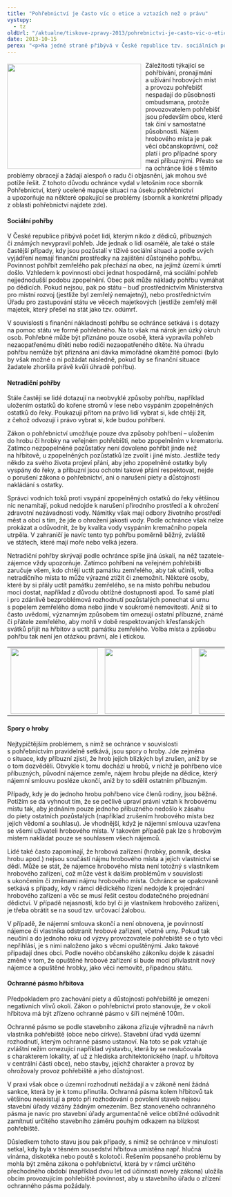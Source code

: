 ```yaml
---
title: "Pohřebnictví je často víc o etice a vztazích než o právu"
vystupy:
  - tz
oldUrl: "/aktualne/tiskove-zpravy-2013/pohrebnictvi-je-casto-vic-o-etice-a-vztazich-nez-o-pravu"
date: 2013-10-15
perex: "<p>Na jedné straně přibývá v České republice tzv. sociálních pohřbů zajišťovaných obcemi, ale současně se stále častěji objevují přání lidí, aby jejich ostatky byly pohřbeny netradičním způsobem. Znovu a znovu se ochránce také setkává s vyhrocenými a často velmi komplikovanými spory o hroby mezi příbuznými. Za určitý dluh v oblasti pohřebnictví pak ochránce považuje nevymahatelnost povinného zřizování ochranného pásma kolem hřbitovů obcemi.</p>"
---
```


<!-- imported from the old website -->

<p><img src="https://www.ochrance.cz/uploads/RTEmagicC_hrbitov.jpg.jpg" style="PADDING-RIGHT: 10px; FLOAT: left; PADDING-TOP: 5px" height="243" width="310" alt="" />Záležitosti týkající se pohřbívání, pronajímání a užívání hrobových míst a provozu pohřebišť nespadají do působnosti ombudsmana, protože provozovatelem pohřebišť jsou především obce, které tak činí v samostatné působnosti. Nájem hrobového místa je pak věcí občanskoprávní, což platí i pro případné spory mezi příbuznými. Přesto se na ochránce lidé s těmito problémy obracejí a žádají alespoň o radu či objasnění, jak mohou své potíže řešit. Z tohoto důvodu ochránce vydal v letošním roce sborník Pohřebnictví, který uceleně mapuje situaci na úseku pohřebnictví a upozorňuje na některé opakující se problémy (sborník a konkrétní případy z oblasti pohřebnictví najdete zde). </p><h4>Sociální pohřby</h4><p>V České republice přibývá počet lidí, kterým nikdo z dědiců, příbuzných či známých nevypravil pohřeb. Jde jednak o lidi osamělé, ale také o stále častější případy, kdy jsou pozůstalí v tíživé sociální situaci a podle svých vyjádření nemají finanční prostředky na zajištění důstojného pohřbu. Povinnost pohřbít zemřelého pak přechází na obec, na jejímž území k úmrtí došlo. Vzhledem k povinnosti obci jednat hospodárně, má sociální pohřeb nejjednodušší podobu zpopelnění. Obec pak může náklady pohřbu vymáhat po dědicích. Pokud nejsou, pak po státu – buď prostřednictvím Ministerstva pro místní rozvoj (jestliže byl zemřelý nemajetný), nebo prostřednictvím Úřadu pro zastupování státu ve věcech majetkových (jestliže zemřelý měl majetek, který přešel na stát jako tzv. odúmrť.</p><p>V souvislosti s finanční nákladností pohřbu se ochránce setkává i s dotazy na pomoc státu ve formě pohřebného. Na to však má nárok jen úzký okruh osob. Pohřebné může být přiznáno pouze osobě, která vypravila pohřeb nezaopatřenému dítěti nebo rodiči nezaopatřeného dítěte. Na úhradu pohřbu nemůže být přiznána ani dávka mimořádné okamžité pomoci (bylo by však možné o ni požádat následně, pokud by se finanční situace žadatele zhoršila právě kvůli úhradě pohřbu).</p><h4>Netradiční pohřby</h4><p>Stále častěji se lidé dotazují na neobvyklé způsoby pohřbu, například uložením ostatků do kořene stromů v lese nebo vsypáním zpopelněných ostatků do řeky. Poukazují přitom na právo lidí vybrat si, kde chtějí žít, z čehož odvozují i právo vybrat si, kde budou pohřbeni. </p><p>Zákon o pohřebnictví umožňuje pouze dva způsoby pohřbení – uložením do hrobu či hrobky na veřejném pohřebišti, nebo zpopelněním v krematoriu. Zatímco nezpopelněné pozůstatky není dovoleno pohřbít jinde než na hřbitově, u zpopelněných pozůstatků lze zvolit i jiné místo. Jestliže tedy někdo za svého života projeví přání, aby jeho zpopelněné ostatky byly vyspány do řeky, a příbuzní jsou ochotni takové přání respektovat, nejde o porušení zákona o pohřebnictví, ani o narušení piety a důstojnosti nakládání s ostatky.</p><p>Správci vodních toků proti vsypání zpopelněných ostatků do řeky většinou nic nenamítají, pokud nedojde k narušení přírodního prostředí a k ohrožení zdravotní nezávadnosti vody. Námitky však mají odbory životního prostředí měst a obcí s tím, že jde o ohrožení jakosti vody. Podle ochránce však nelze prokázat a odůvodnit, že by kvalita vody vsypáním kremačního popela utrpěla. V zahraničí je navíc tento typ pohřbu poměrně běžný, zvláště ve státech, které mají moře nebo velká jezera.</p><p>Netradiční pohřby skrývají podle ochránce spíše jiná úskalí, na něž tazatele-zájemce vždy upozorňuje. Zatímco pohřbení na veřejném pohřebišti zaručuje všem, kdo chtějí uctít památku zemřelého, aby tak učinili, volba netradičního místa to může výrazné ztížit či znemožnit. Některé osoby, které by si přály uctít památku zemřelého, se na místo pohřbu nebudou moci dostat, například z důvodu obtížné dostupnosti apod. To samé platí i pro zdánlivě bezproblémová rozhodnutí pozůstalých ponechat si urnu s popelem zemřelého doma nebo jinde v soukromé nemovitosti. Aniž si to často uvědomí, významným způsobem tím omezují ostatní příbuzné, známé či přátele zemřelého, aby mohli v době respektovaných křesťanských svátků přijít na hřbitov a uctít památku zemřelého. Volba místa a způsobu pohřbu tak není jen otázkou právní, ale i etickou.</p><table summary="" cellpadding="0" cellspacing="0"><tbody><tr><td><img src="https://www.ochrance.cz/uploads/RTEmagicC_DSC02454_01.JPG.JPG" height="152" width="202" alt="" /></td><td><img src="https://www.ochrance.cz/uploads/RTEmagicC_hrbitov-3a_01.jpg.jpg" height="152" width="202" alt="" /></td><td><img src="https://www.ochrance.cz/uploads/RTEmagicC_hrbitov-6a.jpg.jpg" height="151" width="208" alt="" /></td></tr></tbody></table><h4>Spory o hroby</h4><p>Nejtypičtějším problémem, s nímž se ochránce v souvislosti s pohřebnictvím pravidelně setkává, jsou spory o hroby. Jde zejména o situace, kdy příbuzní zjistí, že hrob jejich blízkých byl zrušen, aniž by se o tom dozvěděli. Obvykle k tomu dochází u hrobů, v nichž je pohřbeno více příbuzných, původní nájemce zemře, nájem hrobu přejde na dědice, který nájemní smlouvu posléze ukončí, aniž by to sdělil ostatním příbuzným. </p><p>Případy, kdy je do jednoho hrobu pohřbeno více členů rodiny, jsou běžné. Potížím se dá vyhnout tím, že se pečlivě upraví právní vztah k hrobovému místu tak, aby jednáním pouze jednoho příbuzného nedošlo k zásahu do piety ostatních pozůstalých (například zrušením hrobového místa bez jejich vědomí a souhlasu). Je vhodnější, když je nájemní smlouva uzavřena se všemi uživateli hrobového místa. V takovém případě pak lze s hrobovým místem nakládat pouze se souhlasem všech nájemců. </p><p>Lidé také často zapomínají, že hrobová zařízení (hrobky, pomník, deska hrobu apod.) nejsou součástí nájmu hrobového místa a jejich vlastnictví se dědí. Může se stát, že nájemce hrobového místa není totožný s vlastníkem hrobového zařízení, což může vést k dalším problémům v souvislosti s ukončením či změnami nájmu hrobového místa. Ochránce se opakovaně setkává s případy, kdy v rámci dědického řízení nedojde k projednání hrobového zařízení a věc se musí řešit cestou dodatečného projednání dědictví. V případě nejasností, kdo byl či je vlastníkem hrobového zařízení, je třeba obrátit se na soud tzv. určovací žalobou.</p><p>V případě, že nájemní smlouva skončí a není obnovena, je povinností nájemce či vlastníka odstranit hrobové zařízení, včetně urny. Pokud tak neučiní a do jednoho roku od výzvy provozovatele pohřebiště se o tyto věci nepřihlásí, je s nimi naloženo jako s věcmi opuštěnými. Jako takové připadají dnes obci. Podle nového občanského zákoníku dojde k zásadní změně v tom, že opuštěné hrobové zařízení si bude moci přivlastnit nový nájemce a opuštěné hrobky, jako věci nemovité, připadnou státu.</p><h4>Ochranné pásmo hřbitova</h4><p>Předpokladem pro zachování piety a důstojnosti pohřebiště je omezení negativních vlivů okolí. Zákon o pohřebnictví proto stanovuje, že v okolí hřbitova má být zřízeno ochranné pásmo v šíři nejméně 100m. </p><p>Ochranné pásmo se podle stavebního zákona zřizuje výhradně na návrh vlastníka pohřebiště (obce nebo církve). Stavební úřad vydá územní rozhodnutí, kterým ochranné pásmo ustanoví. Na toto se pak vztahuje zvláštní režim omezující například výstavbu, která by se neslučovala s charakterem lokality, ať už z hlediska architektonického (např. u hřbitova v centrální části obce), nebo stavby, jejichž charakter a provoz by ohrožovaly provoz pohřebiště a jeho důstojnost.</p><p>V praxi však obce o územní rozhodnutí nežádají a v zákoně není žádná sankce, která by je k tomu přinutila. Ochranná pásma kolem hřbitovů tak většinou neexistují a proto při rozhodování o povolení staveb nejsou stavební úřady vázány žádným omezením. Bez stanoveného ochranného pásma je navíc pro stavební úřady argumentačně velice obtížné odůvodnit zamítnutí určitého stavebního záměru pouhým odkazem na blízkost pohřebiště.</p><p>Důsledkem tohoto stavu jsou pak případy, s nimiž se ochránce v minulosti setkal, kdy byla v těsném sousedství hřbitova umístěna např. hlučná vinárna, diskotéka nebo poutě s kolotoči. Řešením popsaného problému by mohla být změna zákona o pohřebnictví, která by v rámci určitého přechodného období (například dvou let od účinnosti novely zákona) uložila obcím provozujícím pohřebiště povinnost, aby u stavebního úřadu o zřízení ochranného pásma požádaly.</p>
